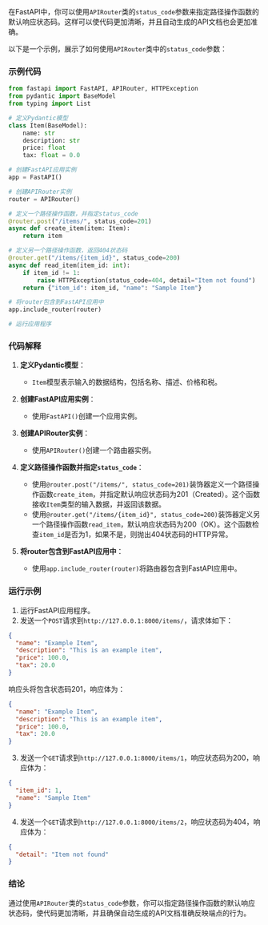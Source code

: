 在FastAPI中，你可以使用`APIRouter`类的`status_code`参数来指定路径操作函数的默认响应状态码。这样可以使代码更加清晰，并且自动生成的API文档也会更加准确。

以下是一个示例，展示了如何使用`APIRouter`类中的`status_code`参数：

### 示例代码

```python
from fastapi import FastAPI, APIRouter, HTTPException
from pydantic import BaseModel
from typing import List

# 定义Pydantic模型
class Item(BaseModel):
    name: str
    description: str
    price: float
    tax: float = 0.0

# 创建FastAPI应用实例
app = FastAPI()

# 创建APIRouter实例
router = APIRouter()

# 定义一个路径操作函数，并指定status_code
@router.post("/items/", status_code=201)
async def create_item(item: Item):
    return item

# 定义另一个路径操作函数，返回404状态码
@router.get("/items/{item_id}", status_code=200)
async def read_item(item_id: int):
    if item_id != 1:
        raise HTTPException(status_code=404, detail="Item not found")
    return {"item_id": item_id, "name": "Sample Item"}

# 将router包含到FastAPI应用中
app.include_router(router)

# 运行应用程序
```

### 代码解释

1. **定义Pydantic模型**：
   - `Item`模型表示输入的数据结构，包括名称、描述、价格和税。

2. **创建FastAPI应用实例**：
   - 使用`FastAPI()`创建一个应用实例。

3. **创建APIRouter实例**：
   - 使用`APIRouter()`创建一个路由器实例。

4. **定义路径操作函数并指定`status_code`**：
   - 使用`@router.post("/items/", status_code=201)`装饰器定义一个路径操作函数`create_item`，并指定默认响应状态码为201（Created）。这个函数接收`Item`类型的输入数据，并返回该数据。
   - 使用`@router.get("/items/{item_id}", status_code=200)`装饰器定义另一个路径操作函数`read_item`，默认响应状态码为200（OK）。这个函数检查`item_id`是否为1，如果不是，则抛出404状态码的HTTP异常。

5. **将router包含到FastAPI应用中**：
   - 使用`app.include_router(router)`将路由器包含到FastAPI应用中。

### 运行示例

1. 运行FastAPI应用程序。
2. 发送一个`POST`请求到`http://127.0.0.1:8000/items/`，请求体如下：

```json
{
  "name": "Example Item",
  "description": "This is an example item",
  "price": 100.0,
  "tax": 20.0
}
```

响应头将包含状态码201，响应体为：

```json
{
  "name": "Example Item",
  "description": "This is an example item",
  "price": 100.0,
  "tax": 20.0
}
```

3. 发送一个`GET`请求到`http://127.0.0.1:8000/items/1`，响应状态码为200，响应体为：

```json
{
  "item_id": 1,
  "name": "Sample Item"
}
```

4. 发送一个`GET`请求到`http://127.0.0.1:8000/items/2`，响应状态码为404，响应体为：

```json
{
  "detail": "Item not found"
}
```

### 结论

通过使用`APIRouter`类的`status_code`参数，你可以指定路径操作函数的默认响应状态码，使代码更加清晰，并且确保自动生成的API文档准确反映端点的行为。